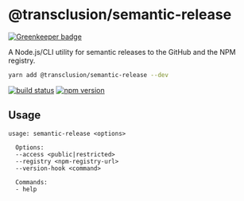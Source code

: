 # @transclusion/semantic-release

[![Greenkeeper badge](https://badges.greenkeeper.io/transclusion/semantic-release.svg)](https://greenkeeper.io/)

A Node.js/CLI utility for semantic releases to the GitHub and the NPM registry.

```sh
yarn add @transclusion/semantic-release --dev
```

[![build status](https://img.shields.io/travis/transclusion/semantic-release/master.svg?style=flat-square)](https://travis-ci.org/transclusion/semantic-release)
[![npm version](https://img.shields.io/npm/v/@transclusion/semantic-release.svg?style=flat-square)](https://www.npmjs.com/package/@transclusion/semantic-release)

## Usage

```
usage: semantic-release <options>

  Options:
  --access <public|restricted>
  --registry <npm-registry-url>
  --version-hook <command>

  Commands:
  - help
```
